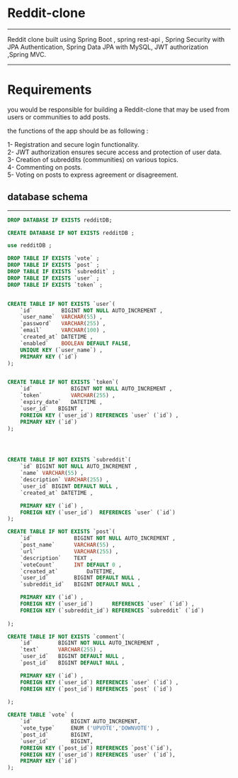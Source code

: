 # Reddit-clone
<hr>

Reddit clone built using Spring Boot , spring rest-api , Spring Security with JPA Authentication, Spring Data JPA with MySQL, JWT authorization ,Spring MVC.

<hr>

# Requirements
you would be responsible for building a Reddit-clone that may be used from users or communities to add posts.

the functions of the app should be as following : 

1- Registration and secure login functionality.<br>
2- JWT authorization ensures secure access and protection of user data.<br>
3- Creation of subreddits (communities) on various topics.<br>
4- Commenting on posts.<br>
5- Voting on posts to express agreement or disagreement.<br>

## database schema
<hr>

```sql
DROP DATABASE IF EXISTS redditDB;

CREATE DATABASE IF NOT EXISTS redditDB ;

use redditDB ;

DROP TABLE IF EXISTS `vote` ;
DROP TABLE IF EXISTS `post` ;
DROP TABLE IF EXISTS `subreddit` ;
DROP TABLE IF EXISTS `user` ;
DROP TABLE IF EXISTS `token` ;


CREATE TABLE IF NOT EXISTS `user`(
	`id` 		 BIGINT NOT NULL AUTO_INCREMENT ,
    `user_name`  VARCHAR(55) ,
    `password`	 VARCHAR(255) ,
    `email`	     VARCHAR(100) ,
    `created_at` DATETIME ,	
	`enabled`    BOOLEAN DEFAULT FALSE,
    UNIQUE KEY (`user_name`) ,
    PRIMARY KEY (`id`) 
);


CREATE TABLE IF NOT EXISTS `token`(
	`id` 			BIGINT NOT NULL AUTO_INCREMENT ,
	`token` 		VARCHAR(255) ,
    `expiry_date` 	DATETIME ,
	`user_id` 	BIGINT ,
	FOREIGN KEY (`user_id`) REFERENCES `user` (`id`) ,
	PRIMARY KEY (`id`) 
);




CREATE TABLE IF NOT EXISTS `subreddit`(
	`id` BIGINT NOT NULL AUTO_INCREMENT ,
    `name` VARCHAR(55) ,
    `description` VARCHAR(255) ,
	`user_id` BIGINT DEFAULT NULL ,
    `created_at` DATETIME ,

    PRIMARY KEY (`id`) ,
    FOREIGN KEY (`user_id`)	 REFERENCES `user` (`id`) 
); 

CREATE TABLE IF NOT EXISTS `post`(
	`id` 			 BIGINT NOT NULL AUTO_INCREMENT ,
    `post_name` 	 VARCHAR(55) ,
    `url`			 VARCHAR(255) ,
    `description` 	 TEXT ,
    `voteCount`		 INT DEFAULT 0 ,
	`created_at`		 DaTETIME,
    `user_id`		 BIGINT DEFAULT NULL ,
	`subreddit_id`	 BIGINT DEFAULT NULL ,

    PRIMARY KEY (`id`) ,
    FOREIGN KEY (`user_id`)	     REFERENCES `user` (`id`) ,
	FOREIGN KEY (`subreddit_id`) REFERENCES `subreddit` (`id`) 		
    
);

CREATE TABLE IF NOT EXISTS `comment`(
	`id` 		BIGINT NOT NULL AUTO_INCREMENT ,
    `text` 		VARCHAR(255) ,
    `user_id` 	BIGINT DEFAULT NULL ,
	`post_id` 	BIGINT DEFAULT NULL ,

    PRIMARY KEY (`id`) ,
    FOREIGN KEY (`user_id`)	REFERENCES `user` (`id`) ,
	FOREIGN KEY (`post_id`) REFERENCES `post` (`id`) 		
    
);

CREATE TABLE `vote` (
    `id` 			BIGINT AUTO_INCREMENT,
    `vote_type` 	ENUM ('UPVOTE','DOWNVOTE') ,
    `post_id` 		BIGINT,
    `user_id` 		BIGINT,
    FOREIGN KEY (`post_id`) REFERENCES `post`(`id`),
    FOREIGN KEY (`user_id`) REFERENCES `user` (`id`),
	PRIMARY KEY (`id`) 
);

